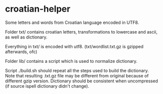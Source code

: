 croatian-helper
===============

Some letters and words from Croatian language encoded in UTF8.

Folder txt/ contains croatian letters, transformations to lowercase and ascii,
as well as dictionary.

Everything in txt/ is encoded with utf8.
(txt/wordlist.txt.gz is gzipped afterwards, ofc)

Folder lib/ contains a script which is used to normalize dictionary.

Script ./build.sh should repeat all the steps used to build the dictionary.
Note that resulting .txt.gz file may be different from original because of
different gzip version.
Dictionary should be consistent when uncompressed (if source ispell dictionary
didn't change).

